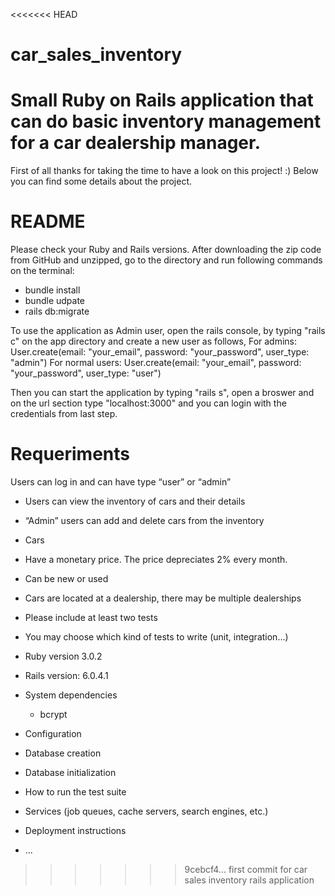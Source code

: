 <<<<<<< HEAD
# car_sales_inventory
Small Ruby on Rails application that can do basic inventory management for a car dealership manager.
=======

First of all thanks for taking the time to have a look on this project! :)
Below you can find some details about the project.

# README

Please check your Ruby and Rails versions.
After downloading the zip code from GitHub and unzipped, go to the directory and run following commands on the terminal:
- bundle install
- bundle udpate
- rails db:migrate

To use the application as Admin user, open the rails console, by typing "rails c" on the app directory and create a new user as follows,
For admins:
User.create(email: "your_email", password: "your_password", user_type: "admin")
For normal users:
User.create(email: "your_email", password: "your_password", user_type: "user")

Then you can start the application by typing "rails s", open a broswer and on the url section type "localhost:3000" and you can login with the credentials from last step.

# Requeriments
  Users can log in and can have type “user” or “admin”

  - Users can view the inventory of cars and their details

  - “Admin” users can add and delete cars from the inventory

  - Cars

  - Have a monetary price. The price depreciates 2% every month.

  - Can be new or used

  - Cars are located at a dealership, there may be multiple dealerships

  - Please include at least two tests

  - You may choose which kind of tests to write (unit, integration...)


* Ruby version 3.0.2
* Rails version: 6.0.4.1

* System dependencies
  - bcrypt

* Configuration

* Database creation

* Database initialization

* How to run the test suite

* Services (job queues, cache servers, search engines, etc.)

* Deployment instructions

* ...
>>>>>>> 9cebcf4... first commit for car sales inventory rails application
